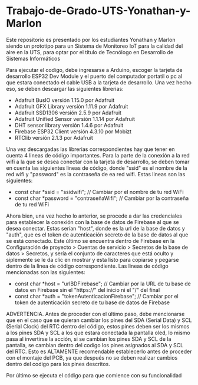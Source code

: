 # Trabajo-de-Grado-UTS-Yonathan-y-Marlon
Este repositorio es presentado por los estudiantes Yonathan y Marlon siendo un prototipo para un Sistema de Monitoreo IoT para la calidad del aire en la UTS, para optar por el título de Tecnólogo en Desarrollo de Sistemas Informáticos

Para ejecutar el codigo, debe ingresarse a Arduino, escoger la tarjeta de desarrollo ESP32 Dev Module y el puerto del computador portatil o pc al que estara conectado el cable USB a la tarjeta de desarrollo. Una vez hecho eso, se deben descargar las siguientes librerias:
- Adafruit BusIO versión 1.15.0 por Adafruit
- Adafruit GFX Library versión 1.11.9 por Adafruit
- Adafruit SSD1306 versión 2.5.9 por Adafruit
- Adafruit Unified Sensor versión 1.1.14 por Adafruit
- DHT sensor library versión 1.4.6 por Adafruit
- Firebase ESP32 Client versión 4.3.10 por Mobizt
- RTClib versión 2.1.3 por Adafruit

Una vez descargadas las librerias correspondientes hay que tener en cuenta 4 lineas de código importantes. Para la parte de la conexión a la red wifi a la que se desea conectar con la tarjeta de desarrollo, se deben tomar en cuenta las siguientes lineas de código, donde "ssid" es el nombre de la red wifi y "password" es la contraseña de ea red wifi. Estas lineas son las siguientes:

- const char *ssid = "ssidwifi"; // Cambiar por el nombre de tu red WiFi
- const char *password = "contraseñaWifi"; // Cambiar por la contraseña de tu red WiFi

Ahora bien, una vez hecho lo anterior, se procede a dar las credenciales para establecer la conexión con la base de datos de Firebase al que se desea conectar. Estas serían "host", donde es la url de la base de datos y "auth", que es el token de autenticación secreto de la base de datos al que se está conectado. Este último se encuentra dentro de Firebase en la Configuración de proyecto > Cuentas de servicio > Secretos de la base de datos > Secretos, y sería el conjunto de caracteres que está oculto y siplemente se le da clic en mostrar y esta listo para copiarse y pegarse dentro de la linea de código correspondiente. Las lineas de código mencionadas son las siguientes:

- const char *host = "urlBDFirebase"; // Cambiar por la URL de tu base de datos en Firebase sin el "https://" del inicio ni el "/" del final
- const char *auth = "tokenAutenticacionFirebase"; // Cambiar por el token de autenticación secreto de tu base de datos de Firebase

ADVERTENCIA. Antes de proceder con el último paso, debe mencionarse que en el caso que se quieran cambiar los pines del SDA (Serial Data) y SCL (Serial Clock) del RTC dentro del código, estos pines deben ser los mismos a los pines SDA y SCL  a los que estara conectada la pantalla oled, lo mismo pasa al invertirse la acción, si se cambian los pines SDA y SCL de la pantalla, se cambian dentro del codigo los pines asignados al SDA y SCL del RTC. Esto es ALTAMENTE recomendable establecerlo antes de proceder con el montaje del PCB, ya que después no se deben realizar cambios dentro del codigo para los pines descritos.

Por último se ejecuta el código para que comience con su funcionalidad
